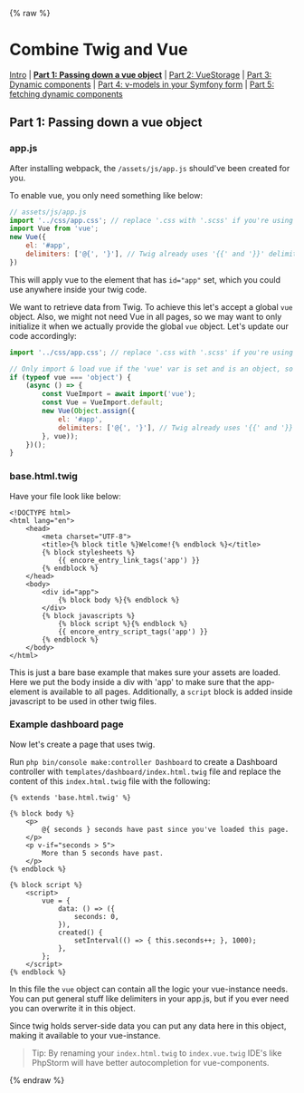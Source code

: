 {% raw %}
# Combine Twig and Vue

 [Intro](guide-vue-twig.md)
| **[Part 1: Passing down a vue object](guide-vue-twig-part1-object.md)**
| [Part 2: VueStorage](guide-vue-twig-part-2-storage.md)
| [Part 3: Dynamic components](guide-vue-twig-part-3-dynamic-components.md)
| [Part 4: v-models in your Symfony form](guide-vue-twig-part-4-form.md)
| [Part 5: fetching dynamic components](guide-vue-twig-part-5-fetching-dynamic-components.md)

## Part 1: Passing down a vue object

### app.js

After installing webpack, the `/assets/js/app.js` should've been created for you. 

To enable vue, you only need something like below:
```js
// assets/js/app.js
import '../css/app.css'; // replace '.css with '.scss' if you're using sass.
import Vue from 'vue';
new Vue({
    el: '#app',
    delimiters: ['@{', '}'], // Twig already uses '{{' and '}}' delimiters, so here we specify an alternative.
})
```
This will apply vue to the element that has `id="app"` set, which you could use anywhere
inside your twig code.

We want to retrieve data from Twig. To achieve this let's accept a global `vue` object.
Also, we might not need Vue in all pages, so we may want to only initialize it when
we actually provide the global `vue` object. Let's update our code accordingly:

```js
import '../css/app.css'; // replace '.css with '.scss' if you're using sass.

// Only import & load vue if the 'vue' var is set and is an object, so that other pages have smalled js files to load.
if (typeof vue === 'object') {
    (async () => {
        const VueImport = await import('vue');
        const Vue = VueImport.default;
        new Vue(Object.assign({
            el: '#app',
            delimiters: ['@{', '}'], // Twig already uses '{{' and '}}' delimiters, so here we specify an alternative.
        }, vue));
    })();
}
```


### base.html.twig

Have your file look like below:
```twig
<!DOCTYPE html>
<html lang="en">
    <head>
        <meta charset="UTF-8">
        <title>{% block title %}Welcome!{% endblock %}</title>
        {% block stylesheets %}
            {{ encore_entry_link_tags('app') }}
        {% endblock %}
    </head>
    <body>
        <div id="app">
            {% block body %}{% endblock %}
        </div>
        {% block javascripts %}
            {% block script %}{% endblock %}
            {{ encore_entry_script_tags('app') }}
        {% endblock %}
    </body>
</html>
```
This is just a bare base example that makes sure your assets are loaded. 
Here we put the body inside a div with 'app' to make sure that the app-element
is available to all pages.
Additionally, a `script` block is added inside javascript to be used in
other twig files.

### Example dashboard page

Now let's create a page that uses twig.

Run `php bin/console make:controller Dashboard` to
create a Dashboard controller with `templates/dashboard/index.html.twig` file and
replace the content of this `index.html.twig` file with the following:
```twig
{% extends 'base.html.twig' %}

{% block body %}
    <p>
        @{ seconds } seconds have past since you've loaded this page.
    </p>
    <p v-if="seconds > 5">
        More than 5 seconds have past.
    </p>
{% endblock %}

{% block script %}
    <script>
        vue = {
            data: () => ({
                seconds: 0,
            }),
            created() {
                setInterval(() => { this.seconds++; }, 1000);
            },
        };
    </script>
{% endblock %}
```

In this file the `vue` object can contain all the logic your
vue-instance needs. You can put general stuff like delimiters in your app.js, but if
you ever need you can overwrite it in this object.

Since twig holds server-side data you can put any data here in this object, making it
available to your vue-instance.

> Tip: By renaming your `index.html.twig` to `index.vue.twig` IDE's like PhpStorm will have better
> autocompletion for vue-components.

{% endraw %}